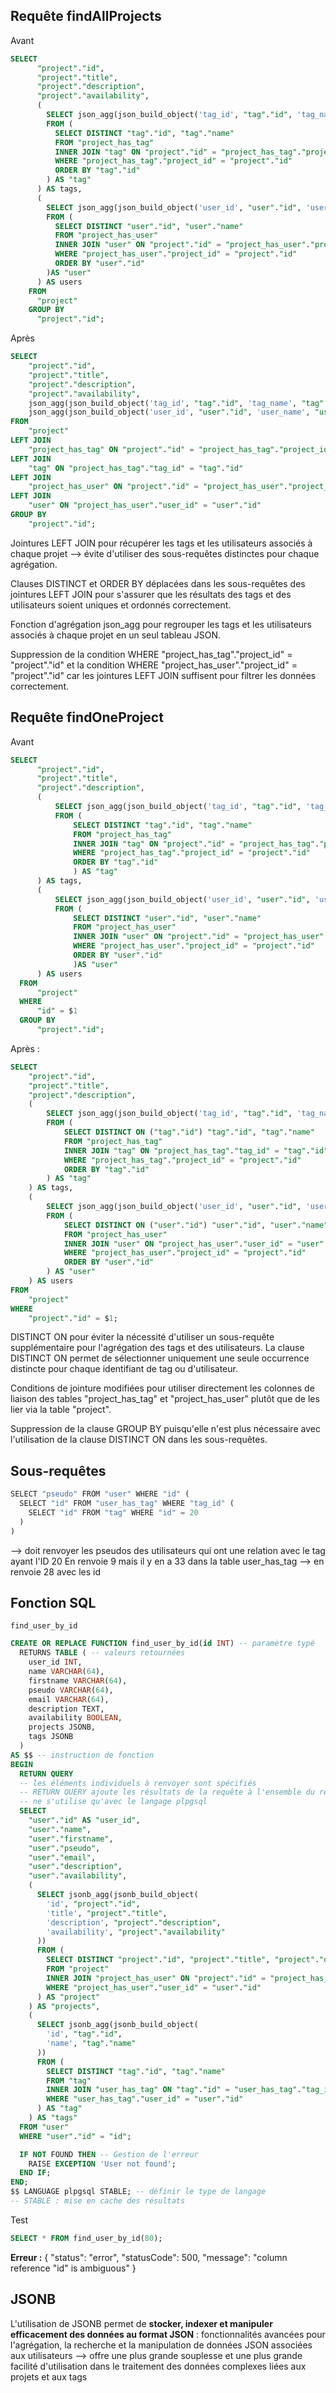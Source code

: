 
## Requête findAllProjects

Avant 

```sql
SELECT
      "project"."id",
      "project"."title",
      "project"."description",
      "project"."availability",
      (
        SELECT json_agg(json_build_object('tag_id', "tag"."id", 'tag_name', "tag"."name"))
        FROM (
          SELECT DISTINCT "tag"."id", "tag"."name"
          FROM "project_has_tag"
          INNER JOIN "tag" ON "project"."id" = "project_has_tag"."project_id"
          WHERE "project_has_tag"."project_id" = "project"."id"
          ORDER BY "tag"."id"
        ) AS "tag"
      ) AS tags,
      (
        SELECT json_agg(json_build_object('user_id', "user"."id", 'user_name', "user"."name"))
        FROM (
          SELECT DISTINCT "user"."id", "user"."name"
          FROM "project_has_user"
          INNER JOIN "user" ON "project"."id" = "project_has_user"."project_id"
          WHERE "project_has_user"."project_id" = "project"."id"
          ORDER BY "user"."id"
        )AS "user"
      ) AS users
    FROM
      "project"
    GROUP BY
      "project"."id";
```

Après

```sql
SELECT
    "project"."id",
    "project"."title",
    "project"."description",
    "project"."availability",
    json_agg(json_build_object('tag_id', "tag"."id", 'tag_name', "tag"."name")) AS tags,
    json_agg(json_build_object('user_id', "user"."id", 'user_name', "user"."name")) AS users
FROM
    "project"
LEFT JOIN
    "project_has_tag" ON "project"."id" = "project_has_tag"."project_id"
LEFT JOIN
    "tag" ON "project_has_tag"."tag_id" = "tag"."id"
LEFT JOIN
    "project_has_user" ON "project"."id" = "project_has_user"."project_id"
LEFT JOIN
    "user" ON "project_has_user"."user_id" = "user"."id"
GROUP BY
    "project"."id";
```

Jointures LEFT JOIN pour récupérer les tags et les utilisateurs associés à chaque projet --> évite d'utiliser des sous-requêtes distinctes pour chaque agrégation.

Clauses DISTINCT et ORDER BY déplacées dans les sous-requêtes des jointures LEFT JOIN pour s'assurer que les résultats des tags et des utilisateurs soient uniques et ordonnés correctement.

Fonction d'agrégation json_agg pour regrouper les tags et les utilisateurs associés à chaque projet en un seul tableau JSON.

Suppression de la condition WHERE "project_has_tag"."project_id" = "project"."id" et la condition WHERE "project_has_user"."project_id" = "project"."id" car les jointures LEFT JOIN suffisent pour filtrer les données correctement.

## Requête findOneProject

Avant

```sql
SELECT
      "project"."id",
      "project"."title",
      "project"."description",
      (
          SELECT json_agg(json_build_object('tag_id', "tag"."id", 'tag_name', "tag"."name"))
          FROM (
              SELECT DISTINCT "tag"."id", "tag"."name"
              FROM "project_has_tag"
              INNER JOIN "tag" ON "project"."id" = "project_has_tag"."project_id"
              WHERE "project_has_tag"."project_id" = "project"."id"
              ORDER BY "tag"."id"
              ) AS "tag"
      ) AS tags,
      (
          SELECT json_agg(json_build_object('user_id', "user"."id", 'user_name', "user"."name"))
          FROM (
              SELECT DISTINCT "user"."id", "user"."name"
              FROM "project_has_user"
              INNER JOIN "user" ON "project"."id" = "project_has_user"."project_id"
              WHERE "project_has_user"."project_id" = "project"."id"
              ORDER BY "user"."id"
              )AS "user"
      ) AS users
  FROM
      "project"
  WHERE
      "id" = $1
  GROUP BY
      "project"."id";
```

Après :

```sql
SELECT
    "project"."id",
    "project"."title",
    "project"."description",
    (
        SELECT json_agg(json_build_object('tag_id', "tag"."id", 'tag_name', "tag"."name"))
        FROM (
            SELECT DISTINCT ON ("tag"."id") "tag"."id", "tag"."name"
            FROM "project_has_tag"
            INNER JOIN "tag" ON "project_has_tag"."tag_id" = "tag"."id"
            WHERE "project_has_tag"."project_id" = "project"."id"
            ORDER BY "tag"."id"
        ) AS "tag"
    ) AS tags,
    (
        SELECT json_agg(json_build_object('user_id', "user"."id", 'user_name', "user"."name"))
        FROM (
            SELECT DISTINCT ON ("user"."id") "user"."id", "user"."name"
            FROM "project_has_user"
            INNER JOIN "user" ON "project_has_user"."user_id" = "user"."id"
            WHERE "project_has_user"."project_id" = "project"."id"
            ORDER BY "user"."id"
        ) AS "user"
    ) AS users
FROM
    "project"
WHERE
    "project"."id" = $1;
```

DISTINCT ON pour éviter la nécessité d'utiliser un sous-requête supplémentaire pour l'agrégation des tags et des utilisateurs. La clause DISTINCT ON permet de sélectionner uniquement une seule occurrence distincte pour chaque identifiant de tag ou d'utilisateur.

Conditions de jointure modifiées pour utiliser directement les colonnes de liaison des tables "project_has_tag" et "project_has_user" plutôt que de les lier via la table "project".

Suppression de la clause GROUP BY puisqu'elle n'est plus nécessaire avec l'utilisation de la clause DISTINCT ON dans les sous-requêtes.

## Sous-requêtes

```js
SELECT "pseudo" FROM "user" WHERE "id" (
  SELECT "id" FROM "user_has_tag" WHERE "tag_id" (
    SELECT "id" FROM "tag" WHERE "id" = 20
  )
)
```

--> doit renvoyer les pseudos des utilisateurs qui ont une relation avec le tag ayant l'ID 20
En renvoie 9 mais il y en a 33 dans la table user_has_tag
--> en renvoie 28 avec les id

## Fonction SQL 

`find_user_by_id`

```sql
CREATE OR REPLACE FUNCTION find_user_by_id(id INT) -- paramètre typé
  RETURNS TABLE ( -- valeurs retournées
    user_id INT,
    name VARCHAR(64),
    firstname VARCHAR(64),
    pseudo VARCHAR(64),
    email VARCHAR(64),
    description TEXT,
    availability BOOLEAN,
    projects JSONB,
    tags JSONB
  )
AS $$ -- instruction de fonction
BEGIN
  RETURN QUERY 
  -- les éléments individuels à renvoyer sont spécifiés
  -- RETURN QUERY ajoute les résultats de la requête à l'ensemble du résultat de la fonction
  -- ne s'utilise qu'avec le langage plpgsql
  SELECT
    "user"."id" AS "user_id",
    "user"."name",
    "user"."firstname",
    "user"."pseudo",
    "user"."email",
    "user"."description",
    "user"."availability",
    (
      SELECT jsonb_agg(jsonb_build_object(
        'id', "project"."id",
        'title', "project"."title",
        'description', "project"."description",
        'availability', "project"."availability"
      ))
      FROM (
        SELECT DISTINCT "project"."id", "project"."title", "project"."description", "project"."availability"
        FROM "project"
        INNER JOIN "project_has_user" ON "project"."id" = "project_has_user"."project_id"
        WHERE "project_has_user"."user_id" = "user"."id"
      ) AS "project"
    ) AS "projects",
    (
      SELECT jsonb_agg(jsonb_build_object(
        'id', "tag"."id", 
        'name', "tag"."name"
      ))
      FROM (
        SELECT DISTINCT "tag"."id", "tag"."name"
        FROM "tag"
        INNER JOIN "user_has_tag" ON "tag"."id" = "user_has_tag"."tag_id"
        WHERE "user_has_tag"."user_id" = "user"."id"
      ) AS "tag"
    ) AS "tags"
  FROM "user"
  WHERE "user"."id" = "id";

  IF NOT FOUND THEN -- Gestion de l'erreur
    RAISE EXCEPTION 'User not found';
  END IF;
END;
$$ LANGUAGE plpgsql STABLE; -- définir le type de langage
-- STABLE : mise en cache des résultats
```

Test

```sql
SELECT * FROM find_user_by_id(80);
```

**Erreur :**
{
  "status": "error",
  "statusCode": 500,
  "message": "column reference \"id\" is ambiguous"
}

## JSONB

L'utilisation de JSONB permet de **stocker, indexer et manipuler efficacement des données au format JSON** : fonctionnalités avancées pour l'agrégation, la recherche et la manipulation de données JSON associées aux utilisateurs
--> offre une plus grande souplesse et une plus grande facilité d'utilisation dans le traitement des données complexes liées aux projets et aux tags

